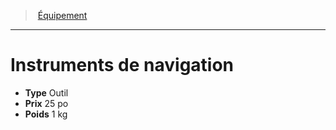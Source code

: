 ﻿---
!Equipment
Type: Outil
Price: 25 po
Weight: 1 kg
Id: equipment_hd.md#instruments-de-navigation
ParentLink: equipment_hd.md#Équipement
Name: Instruments de navigation
ParentName: Équipement
NameLevel: 1
Attributes: {}
---
> [Équipement](hd_equipment.md)

---

# Instruments de navigation

- **Type** Outil
- **Prix** 25 po
- **Poids** 1 kg

